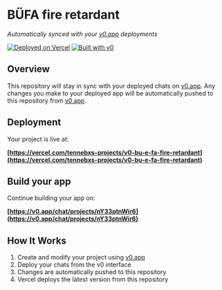 # BÜFA fire retardant

*Automatically synced with your [v0.app](https://v0.app) deployments*

[![Deployed on Vercel](https://img.shields.io/badge/Deployed%20on-Vercel-black?style=for-the-badge&logo=vercel)](https://vercel.com/tennebxs-projects/v0-bu-e-fa-fire-retardant)
[![Built with v0](https://img.shields.io/badge/Built%20with-v0.app-black?style=for-the-badge)](https://v0.app/chat/projects/nY33ptnWir6)

## Overview

This repository will stay in sync with your deployed chats on [v0.app](https://v0.app).
Any changes you make to your deployed app will be automatically pushed to this repository from [v0.app](https://v0.app).

## Deployment

Your project is live at:

**[https://vercel.com/tennebxs-projects/v0-bu-e-fa-fire-retardant](https://vercel.com/tennebxs-projects/v0-bu-e-fa-fire-retardant)**

## Build your app

Continue building your app on:

**[https://v0.app/chat/projects/nY33ptnWir6](https://v0.app/chat/projects/nY33ptnWir6)**

## How It Works

1. Create and modify your project using [v0.app](https://v0.app)
2. Deploy your chats from the v0 interface
3. Changes are automatically pushed to this repository
4. Vercel deploys the latest version from this repository